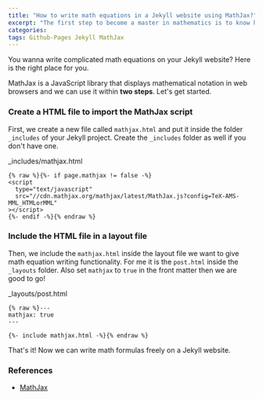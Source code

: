 ```yaml
---
title: "How to write math equations in a Jekyll website using MathJax?"
excerpt: "The first step to become a master in mathematics is to know how to write math equations in your blog."
categories:
tags: Github-Pages Jekyll MathJax
---
```


You wanna write complicated math equations on your Jekyll website? Here is the right place for you.

MathJax is a JavaScript library that displays mathematical notation in web browsers and we can use it within **two steps**. Let's get started.

### Create a HTML file to import the MathJax script

First, we create a new file called `mathjax.html` and put it inside the folder `_includes` of your Jekyll project. Create the `_includes` folder as well if you don't have one.

<div class="codeblock-label">_includes/mathjax.html</div>

```
{% raw %}{%- if page.mathjax != false -%}
<script
  type="text/javascript"
  src="//cdn.mathjax.org/mathjax/latest/MathJax.js?config=TeX-AMS-MML_HTMLorMML"
></script>
{%- endif -%}{% endraw %}
```

### Include the HTML file in a layout file

Then, we include the `mathjax.html` inside the layout file we want to give math equation writing functionality. For me it is the `post.html` inside the `_layouts` folder. Also set `mathjax` to `true` in the front matter then we are good to go!

<div class="codeblock-label">_layouts/post.html</div>

```
{% raw %}---
mathjax: true
---

{%- include mathjax.html -%}{% endraw %}
```

That's it! Now we can write math formulas freely on a Jekyll website.

### References

- [MathJax](https://www.mathjax.org/#gettingstarted)
